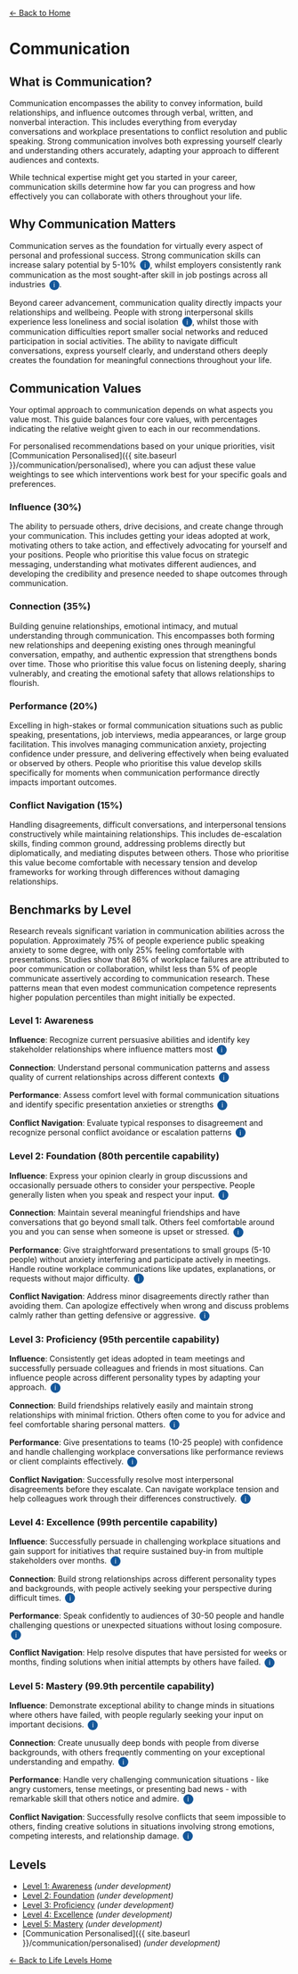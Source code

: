 [← Back to Home](../)
# Communication

## What is Communication?

Communication encompasses the ability to convey information, build relationships, and influence outcomes through verbal, written, and nonverbal interaction. This includes everything from everyday conversations and workplace presentations to conflict resolution and public speaking. Strong communication involves both expressing yourself clearly and understanding others accurately, adapting your approach to different audiences and contexts.

While technical expertise might get you started in your career, communication skills determine how far you can progress and how effectively you can collaborate with others throughout your life.

## Why Communication Matters

Communication serves as the foundation for virtually every aspect of personal and professional success. Strong communication skills can increase salary potential by 5-10% <span class="info-icon" onclick="showReasoning('research-salary')">i</span>, whilst employers consistently rank communication as the most sought-after skill in job postings across all industries <span class="info-icon" onclick="showReasoning('research-employer-demand')">i</span>.

Beyond career advancement, communication quality directly impacts your relationships and wellbeing. People with strong interpersonal skills experience less loneliness and social isolation <span class="info-icon" onclick="showReasoning('research-loneliness')">i</span>, whilst those with communication difficulties report smaller social networks and reduced participation in social activities. The ability to navigate difficult conversations, express yourself clearly, and understand others deeply creates the foundation for meaningful connections throughout your life.

## Communication Values

Your optimal approach to communication depends on what aspects you value most. This guide balances four core values, with percentages indicating the relative weight given to each in our recommendations.

For personalised recommendations based on your unique priorities, visit [Communication Personalised]({{ site.baseurl }}/communication/personalised), where you can adjust these value weightings to see which interventions work best for your specific goals and preferences.

### Influence (30%)
The ability to persuade others, drive decisions, and create change through your communication. This includes getting your ideas adopted at work, motivating others to take action, and effectively advocating for yourself and your positions. People who prioritise this value focus on strategic messaging, understanding what motivates different audiences, and developing the credibility and presence needed to shape outcomes through communication.

### Connection (35%)
Building genuine relationships, emotional intimacy, and mutual understanding through communication. This encompasses both forming new relationships and deepening existing ones through meaningful conversation, empathy, and authentic expression that strengthens bonds over time. Those who prioritise this value focus on listening deeply, sharing vulnerably, and creating the emotional safety that allows relationships to flourish.

### Performance (20%)
Excelling in high-stakes or formal communication situations such as public speaking, presentations, job interviews, media appearances, or large group facilitation. This involves managing communication anxiety, projecting confidence under pressure, and delivering effectively when being evaluated or observed by others. People who prioritise this value develop skills specifically for moments when communication performance directly impacts important outcomes.

### Conflict Navigation (15%)
Handling disagreements, difficult conversations, and interpersonal tensions constructively while maintaining relationships. This includes de-escalation skills, finding common ground, addressing problems directly but diplomatically, and mediating disputes between others. Those who prioritise this value become comfortable with necessary tension and develop frameworks for working through differences without damaging relationships.

## Benchmarks by Level

Research reveals significant variation in communication abilities across the population. Approximately 75% of people experience public speaking anxiety to some degree, with only 25% feeling comfortable with presentations. Studies show that 86% of workplace failures are attributed to poor communication or collaboration, whilst less than 5% of people communicate assertively according to communication research. These patterns mean that even modest communication competence represents higher population percentiles than might initially be expected.

### Level 1: Awareness

**Influence**: Recognize current persuasive abilities and identify key stakeholder relationships where influence matters most <span class="info-icon" onclick="showReasoning('level1-influence')">i</span>

**Connection**: Understand personal communication patterns and assess quality of current relationships across different contexts <span class="info-icon" onclick="showReasoning('level1-connection')">i</span>

**Performance**: Assess comfort level with formal communication situations and identify specific presentation anxieties or strengths <span class="info-icon" onclick="showReasoning('level1-performance')">i</span>

**Conflict Navigation**: Evaluate typical responses to disagreement and recognize personal conflict avoidance or escalation patterns <span class="info-icon" onclick="showReasoning('level1-conflict')">i</span>

### Level 2: Foundation (80th percentile capability)

**Influence**: Express your opinion clearly in group discussions and occasionally persuade others to consider your perspective. People generally listen when you speak and respect your input. <span class="info-icon" onclick="showReasoning('level2-influence')">i</span>

**Connection**: Maintain several meaningful friendships and have conversations that go beyond small talk. Others feel comfortable around you and you can sense when someone is upset or stressed. <span class="info-icon" onclick="showReasoning('level2-connection')">i</span>

**Performance**: Give straightforward presentations to small groups (5-10 people) without anxiety interfering and participate actively in meetings. Handle routine workplace communications like updates, explanations, or requests without major difficulty. <span class="info-icon" onclick="showReasoning('level2-performance')">i</span>

**Conflict Navigation**: Address minor disagreements directly rather than avoiding them. Can apologize effectively when wrong and discuss problems calmly rather than getting defensive or aggressive. <span class="info-icon" onclick="showReasoning('level2-conflict')">i</span>

### Level 3: Proficiency (95th percentile capability)

**Influence**: Consistently get ideas adopted in team meetings and successfully persuade colleagues and friends in most situations. Can influence people across different personality types by adapting your approach. <span class="info-icon" onclick="showReasoning('level3-influence')">i</span>

**Connection**: Build friendships relatively easily and maintain strong relationships with minimal friction. Others often come to you for advice and feel comfortable sharing personal matters. <span class="info-icon" onclick="showReasoning('level3-connection')">i</span>

**Performance**: Give presentations to teams (10-25 people) with confidence and handle challenging workplace conversations like performance reviews or client complaints effectively. <span class="info-icon" onclick="showReasoning('level3-performance')">i</span>

**Conflict Navigation**: Successfully resolve most interpersonal disagreements before they escalate. Can navigate workplace tension and help colleagues work through their differences constructively. <span class="info-icon" onclick="showReasoning('level3-conflict')">i</span>

### Level 4: Excellence (99th percentile capability)

**Influence**: Successfully persuade in challenging workplace situations and gain support for initiatives that require sustained buy-in from multiple stakeholders over months. <span class="info-icon" onclick="showReasoning('level4-influence')">i</span>

**Connection**: Build strong relationships across different personality types and backgrounds, with people actively seeking your perspective during difficult times. <span class="info-icon" onclick="showReasoning('level4-connection')">i</span>

**Performance**: Speak confidently to audiences of 30-50 people and handle challenging questions or unexpected situations without losing composure. <span class="info-icon" onclick="showReasoning('level4-performance')">i</span>

**Conflict Navigation**: Help resolve disputes that have persisted for weeks or months, finding solutions when initial attempts by others have failed. <span class="info-icon" onclick="showReasoning('level4-conflict')">i</span>

### Level 5: Mastery (99.9th percentile capability)

**Influence**: Demonstrate exceptional ability to change minds in situations where others have failed, with people regularly seeking your input on important decisions. <span class="info-icon" onclick="showReasoning('level5-influence')">i</span>

**Connection**: Create unusually deep bonds with people from diverse backgrounds, with others frequently commenting on your exceptional understanding and empathy. <span class="info-icon" onclick="showReasoning('level5-connection')">i</span>

**Performance**: Handle very challenging communication situations - like angry customers, tense meetings, or presenting bad news - with remarkable skill that others notice and admire. <span class="info-icon" onclick="showReasoning('level5-performance')">i</span>

**Conflict Navigation**: Successfully resolve conflicts that seem impossible to others, finding creative solutions in situations involving strong emotions, competing interests, and relationship damage. <span class="info-icon" onclick="showReasoning('level5-conflict')">i</span>

## Levels

- [Level 1: Awareness](level-1) *(under development)*
- [Level 2: Foundation](level-2) *(under development)*
- [Level 3: Proficiency](level-3) *(under development)*
- [Level 4: Excellence](level-4) *(under development)*
- [Level 5: Mastery](level-5) *(under development)*
- [Communication Personalised]({{ site.baseurl }}/communication/personalised) *(under development)*

[← Back to Life Levels Home](../)

<style>
.info-icon {
    background-color: #155799;
    color: white;
    border-radius: 50%;
    width: 18px;
    height: 18px;
    display: inline-flex;
    align-items: center;
    justify-content: center;
    font-size: 12px;
    cursor: pointer;
    transition: background-color 0.3s;
    user-select: none;
    margin-left: 3px;
}

.info-icon:hover {
    background-color: #0d47a1;
}

.reasoning-popup {
    display: none;
    position: fixed;
    top: 50%;
    left: 50%;
    transform: translate(-50%, -50%);
    background: white;
    border: 1px solid #ddd;
    border-radius: 8px;
    padding: 20px;
    max-width: 500px;
    width: 90%;
    box-shadow: 0 4px 20px rgba(0,0,0,0.15);
    z-index: 1000;
}

.reasoning-popup.visible {
    display: block;
}

.popup-header {
    font-weight: bold;
    margin-bottom: 10px;
    color: #155799;
}

.popup-close {
    position: absolute;
    top: 10px;
    right: 15px;
    background: none;
    border: none;
    font-size: 20px;
    cursor: pointer;
    color: #666;
}

.popup-close:hover {
    color: #333;
}

.popup-overlay {
    display: none;
    position: fixed;
    top: 0;
    left: 0;
    width: 100%;
    height: 100%;
    background: rgba(0,0,0,0.5);
    z-index: 999;
}

.popup-overlay.visible {
    display: block;
}
</style>

<!-- Popup overlay -->
<div class="popup-overlay" id="popupOverlay" onclick="hideReasoning()"></div>

<!-- Reasoning popup -->
<div class="reasoning-popup" id="reasoningPopup">
    <button class="popup-close" onclick="hideReasoning()">×</button>
    <div class="popup-header" id="popupHeader"></div>
    <div id="popupContent"></div>
</div>

<script>
// Research data for info buttons
const researchData = {
    'research-salary': {
        title: 'Communication Skills and Salary Impact',
        content: 'Multiple studies demonstrate that strong communication skills can increase salary potential by 5-10%. PayScale data shows professionals with master\'s level communication skills earn median salaries of approximately $65,000, with marketing managers and other communication-heavy roles earning median salaries of $142,170. <a href="https://communicationmgmt.usc.edu/blog/masters-in-communication-salary" target="_blank">View USC study</a>'
    },
    'research-employer-demand': {
        title: 'Employer Demand for Communication Skills',
        content: 'Employers consistently rank communication skills as the most sought-after skill in job postings across industries. LinkedIn CEO Jeff Weiner identified interpersonal skills as the biggest skill gap in major U.S. cities. The National Association of Colleges and Employers Job Outlook Survey found verbal and written communication among the top ten skills employers seek when hiring. <a href="https://www.stevenson.edu/online/about-us/news/career-advancement-communication-skills/" target="_blank">View employer survey data</a>'
    },
    'research-loneliness': {
        title: 'Communication Skills and Social Wellbeing',
        content: 'Research demonstrates strong links between communication abilities and social wellbeing. Studies show people with communication difficulties have smaller social networks, experience more loneliness, and participate less in social activities. Conversely, strong interpersonal skills predict better relationships and reduced social isolation. Harvard\'s longitudinal study found that relationship quality significantly predicts life satisfaction and mental health outcomes. <a href="https://pmc.ncbi.nlm.nih.gov/articles/PMC4968942/" target="_blank">View research on communication and social relationships</a>'
    },
    'level1-influence': {
        title: 'Level 1 Influence Reasoning',
        content: 'Level 1 focuses on assessment and awareness. Most people can identify obvious cases where they have or lack influence but haven\'t systematically evaluated their persuasive abilities across different contexts and relationships.'
    },
    'level1-connection': {
        title: 'Level 1 Connection Reasoning',
        content: 'Understanding your communication patterns is the foundation for improvement. This includes recognizing how you typically interact in different settings and honestly assessing the depth and quality of your current relationships.'
    },
    'level1-performance': {
        title: 'Level 1 Performance Reasoning',
        content: 'Given that 75% of people experience public speaking anxiety, simply assessing your comfort level with formal communication represents valuable self-awareness that many people lack.'
    },
    'level1-conflict': {
        title: 'Level 1 Conflict Reasoning',
        content: 'Many people automatically avoid or escalate conflicts without conscious awareness. Recognizing your typical patterns is the first step toward more constructive conflict navigation.'
    },
    'level2-influence': {
        title: 'Level 2 Influence Reasoning',
        content: 'Based on research showing that less than 5% of people communicate assertively, being able to express opinions clearly and occasionally persuade others represents 80th percentile capability. Most people struggle to make their voice heard in group settings.'
    },
    'level2-connection': {
        title: 'Level 2 Connection Reasoning',
        content: 'Having several meaningful friendships and emotional awareness puts someone in the top 20% of social connection. Many people have primarily surface-level relationships and struggle to sense others\' emotional states.'
    },
    'level2-performance': {
        title: 'Level 2 Performance Reasoning',
        content: 'Being able to present to small groups without anxiety interfering represents top 20% performance, as research shows 75% of people experience public speaking anxiety that affects their delivery quality.'
    },
    'level2-conflict': {
        title: 'Level 2 Conflict Reasoning',
        content: 'Most people either avoid difficult conversations entirely or become defensive when confronted. The ability to address disagreements directly and apologize effectively represents strong foundational conflict skills.'
    },
    'level3-influence': {
        title: 'Level 3 Influence Reasoning',
        content: 'Consistently getting ideas adopted and successfully persuading across personality types represents top 5% influence ability. This requires significant social intelligence and adaptability that most people haven\'t developed.'
    },
    'level3-connection': {
        title: 'Level 3 Connection Reasoning',
        content: 'Building friendships easily and being someone others seek out for advice represents exceptional social connection skills. This level of relationship building is achieved by only about 1 in 20 people.'
    },
    'level3-performance': {
        title: 'Level 3 Performance Reasoning',
        content: 'Presenting confidently to 10-25 people and handling challenging conversations effectively represents top 5% performance ability, as most people struggle with groups larger than close colleagues.'
    },
    'level3-conflict': {
        title: 'Level 3 Conflict Reasoning',
        content: 'Successfully resolving most disagreements before escalation and helping colleagues work through differences represents top 5% conflict resolution ability. Most workplace tensions persist or worsen without skilled intervention.'
    },
    'level4-influence': {
        title: 'Level 4 Influence Reasoning',
        content: 'Successfully persuading in challenging situations and gaining sustained stakeholder buy-in over months represents top 1% influence ability. This requires exceptional persistence, strategic thinking, and relationship management.'
    },
    'level4-connection': {
        title: 'Level 4 Connection Reasoning',
        content: 'Building strong relationships across diverse backgrounds and being someone people actively seek during difficult times represents exceptional connection ability achieved by roughly 1 in 100 people.'
    },
    'level4-performance': {
        title: 'Level 4 Performance Reasoning',
        content: 'Speaking confidently to 30-50 people and handling challenging questions without losing composure represents top 1% performance ability. Most people would struggle significantly with audiences of this size.'
    },
    'level4-conflict': {
        title: 'Level 4 Conflict Reasoning',
        content: 'Resolving disputes that have persisted for weeks or months when others have failed represents exceptional conflict resolution skills achieved by roughly 1 in 100 people. This requires sophisticated understanding of human psychology and negotiation.'
    },
    'level5-influence': {
        title: 'Level 5 Influence Reasoning',
        content: 'Demonstrating exceptional ability to change minds when others have failed represents top 0.1% influence capability. People at this level are recognized by their communities as exceptionally persuasive and are regularly consulted on important decisions.'
    },
    'level5-connection': {
        title: 'Level 5 Connection Reasoning',
        content: 'Creating unusually deep bonds across diverse backgrounds with others frequently commenting on your exceptional understanding represents top 0.1% connection ability - roughly 1 in 1000 people achieve this level of interpersonal skill.'
    },
    'level5-performance': {
        title: 'Level 5 Performance Reasoning',
        content: 'Handling very challenging communication situations with remarkable skill that others notice and admire represents top 0.1% performance ability. This includes situations that would cause most people significant stress or failure.'
    },
    'level5-conflict': {
        title: 'Level 5 Conflict Reasoning',
        content: 'Successfully resolving conflicts that seem impossible to others represents top 0.1% conflict resolution ability. This involves finding creative solutions in situations with strong emotions, competing interests, and relationship damage that most people would consider hopeless.'
    }
};

function showReasoning(key) {
    const data = researchData[key];
    if (data) {
        document.getElementById('popupHeader').textContent = data.title;
        document.getElementById('popupContent').innerHTML = data.content;
        document.getElementById('popupOverlay').classList.add('visible');
        document.getElementById('reasoningPopup').classList.add('visible');
    }
}

function hideReasoning() {
    document.getElementById('popupOverlay').classList.remove('visible');
    document.getElementById('reasoningPopup').classList.remove('visible');
}

// Close popup with Escape key
document.addEventListener('keydown', function(e) {
    if (e.key === 'Escape') {
        hideReasoning();
    }
});
</script>
